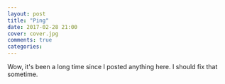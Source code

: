 ```yaml
---
layout: post
title: "Ping"
date: 2017-02-28 21:00
cover: cover.jpg
comments: true
categories: 
---
```

Wow, it's been a long time since I posted anything here.  I should fix that sometime.